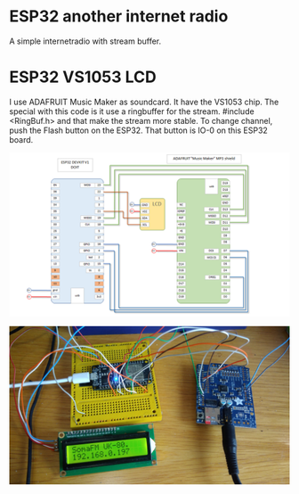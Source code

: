 # ESP32 another internet radio
 A simple internetradio with stream buffer.

# ESP32  VS1053  LCD
I use ADAFRUIT Music Maker as soundcard. It have the VS1053 chip.
The special with this code is it use a ringbuffer for the stream.
#include <RingBuf.h>
and that make the stream more stable.
To change channel, push the Flash button on the ESP32. That button is IO-0 on this ESP32 board.  

 
![GitHub Logo](/Drawing.png)



![GitHub Logo](/Picture1.jpg)
